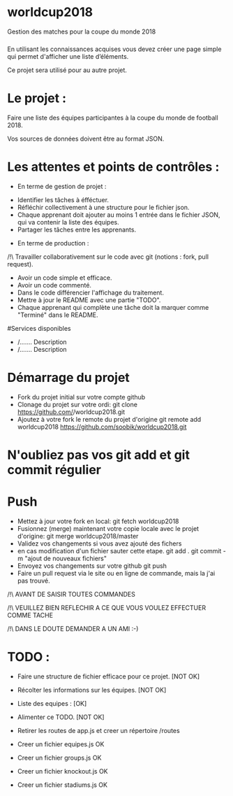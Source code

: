 # worldcup2018
Gestion des matches pour la coupe du monde 2018

###
En utilisant les connaissances acquises vous devez créer une page simple qui permet d'afficher une liste d’éléments.

Ce projet sera utilisé pour au autre projet.

# Le projet :

Faire une liste des équipes participantes à la coupe du monde de football 2018.

Vos sources de données doivent être au format JSON.

#
# Les attentes et points de contrôles :

- En terme de gestion de projet :

* Identifier les tâches à éfféctuer.
* Réfléchir collectivement à une structure pour le fichier json.
* Chaque apprenant doit ajouter au moins 1 entrée dans le fichier JSON, qui va contenir la liste des équipes.
* Partager les tâches entre les apprenants.

- En terme de production :

/!\ Travailler collaborativement sur le code avec git (notions : fork, pull request).
* Avoir un code simple et efficace.
* Avoir un code commenté.
* Dans le code différencier l'affichage du traitement.
* Mettre à jour le README avec une partie "TODO".
* Chaque apprenant qui complète une tâche doit la marquer comme "Terminé" dans le README.

#Services disponibles
* /....... Description
* /....... Description

###
# Démarrage du projet
* Fork du projet initial sur votre compte github
* Clonage du projet sur votre ordi: 
    git clone https://github.com/<votre-repository>/worldcup2018.git
* Ajoutez à votre fork le remote du projet d'origine
    git remote add worldcup2018 https://github.com/soobik/worldcup2018.git
# N'oubliez pas vos git add et git commit régulier
# Push
* Mettez à jour votre fork en local: 
    git fetch worldcup2018
* Fusionnez (merge) maintenant votre copie locale avec le projet d'origine: 
    git merge worldcup2018/master
* Validez vos changements si vous avez ajouté des fichers
* en cas modification d'un fichier sauter cette etape.
    git add .
    git commit -m "ajout de nouveaux fichiers" 
* Envoyez vos changements sur votre github
    git push
* Faire un pull request via le site ou en ligne de commande, mais la j'ai pas trouvé.

/!\ AVANT DE SAISIR TOUTES COMMANDES

/!\ VEUILLEZ BIEN REFLECHIR A CE QUE VOUS VOULEZ EFFECTUER COMME TACHE

/!\ DANS LE DOUTE DEMANDER A UN AMI :-)

###
# TODO : 
* Faire une structure de fichier efficace pour ce projet. [NOT OK]
* Récolter les informations sur les équipes. [NOT OK]

* Liste des equipes : [OK]

* Alimenter ce TODO. [NOT OK]

* Retirer les routes de app.js et creer un répertoire /routes
* Creer un fichier equipes.js OK
* Creer un fichier groups.js OK
* Creer un fichier knockout.js OK
* Creer un fichier stadiums.js OK
